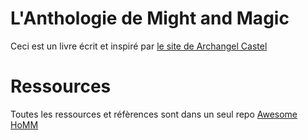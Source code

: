 # L'Anthologie de Might and Magic

Ceci est un livre écrit et inspiré par [le site de Archangel Castel](http://www.archangelcastle.com)

# Ressources

Toutes les ressources et réfèrences sont dans un seul repo [Awesome HoMM](https://github.com/nazimboudeffa/awesome-homm)
